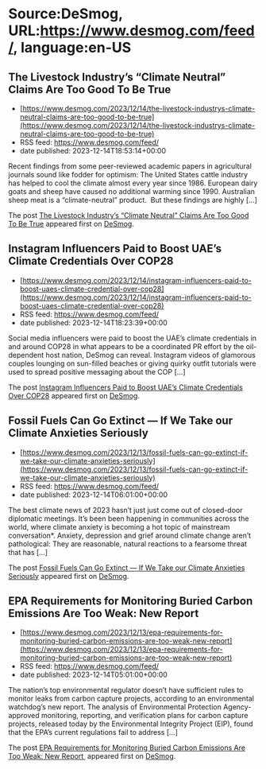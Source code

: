 # Source:DeSmog, URL:https://www.desmog.com/feed/, language:en-US

## The Livestock Industry’s “Climate Neutral” Claims Are Too Good To Be True
 - [https://www.desmog.com/2023/12/14/the-livestock-industrys-climate-neutral-claims-are-too-good-to-be-true](https://www.desmog.com/2023/12/14/the-livestock-industrys-climate-neutral-claims-are-too-good-to-be-true)
 - RSS feed: https://www.desmog.com/feed/
 - date published: 2023-12-14T18:53:14+00:00

<p>Recent findings from some peer-reviewed academic papers in agricultural journals sound like fodder for optimism: The United States cattle industry has helped to cool the climate almost every year since 1986. European dairy goats and sheep have caused no additional warming since 1990. Australian sheep meat is a “climate-neutral” product.&#160; But these findings are highly [&#8230;]</p>
<p>The post <a href="https://www.desmog.com/2023/12/14/the-livestock-industrys-climate-neutral-claims-are-too-good-to-be-true/">The Livestock Industry’s “Climate Neutral” Claims Are Too Good To Be True</a> appeared first on <a href="https://www.desmog.com">DeSmog</a>.</p>

## Instagram Influencers Paid to Boost UAE’s Climate Credentials Over COP28
 - [https://www.desmog.com/2023/12/14/instagram-influencers-paid-to-boost-uaes-climate-credential-over-cop28](https://www.desmog.com/2023/12/14/instagram-influencers-paid-to-boost-uaes-climate-credential-over-cop28)
 - RSS feed: https://www.desmog.com/feed/
 - date published: 2023-12-14T18:23:39+00:00

<p>Social media influencers were paid to boost the UAE’s climate credentials in and around COP28 in what appears to be a coordinated PR effort by the oil-dependent host nation, DeSmog can reveal. Instagram videos of glamorous couples lounging on sun-filled beaches or giving quirky outfit tutorials were used to spread positive messaging about the COP [&#8230;]</p>
<p>The post <a href="https://www.desmog.com/2023/12/14/instagram-influencers-paid-to-boost-uaes-climate-credential-over-cop28/">Instagram Influencers Paid to Boost UAE’s Climate Credentials Over COP28</a> appeared first on <a href="https://www.desmog.com">DeSmog</a>.</p>

## Fossil Fuels Can Go Extinct — If We Take our Climate Anxieties Seriously
 - [https://www.desmog.com/2023/12/13/fossil-fuels-can-go-extinct-if-we-take-our-climate-anxieties-seriously](https://www.desmog.com/2023/12/13/fossil-fuels-can-go-extinct-if-we-take-our-climate-anxieties-seriously)
 - RSS feed: https://www.desmog.com/feed/
 - date published: 2023-12-14T06:01:00+00:00

<p>The best climate news of 2023 hasn&#8217;t just just come out of closed-door diplomatic meetings. It&#8217;s been been happening in communities across the world, where climate anxiety is becoming a hot topic of mainstream conversation*. Anxiety, depression and grief around climate change aren&#8217;t pathological: They are reasonable, natural reactions to a fearsome threat that has [&#8230;]</p>
<p>The post <a href="https://www.desmog.com/2023/12/13/fossil-fuels-can-go-extinct-if-we-take-our-climate-anxieties-seriously/">Fossil Fuels Can Go Extinct — If We Take our Climate Anxieties Seriously</a> appeared first on <a href="https://www.desmog.com">DeSmog</a>.</p>

## EPA Requirements for Monitoring Buried Carbon Emissions Are Too Weak: New Report
 - [https://www.desmog.com/2023/12/13/epa-requirements-for-monitoring-buried-carbon-emissions-are-too-weak-new-report](https://www.desmog.com/2023/12/13/epa-requirements-for-monitoring-buried-carbon-emissions-are-too-weak-new-report)
 - RSS feed: https://www.desmog.com/feed/
 - date published: 2023-12-14T05:01:00+00:00

<p>The nation’s top environmental regulator doesn’t have sufficient rules to monitor leaks from carbon capture projects, according to an environmental watchdog’s new report. The analysis of Environmental Protection Agency-approved monitoring, reporting, and verification plans for carbon capture projects, released today by the Environmental Integrity Project (EIP), found that the EPA’s current regulations fail to address [&#8230;]</p>
<p>The post <a href="https://www.desmog.com/2023/12/13/epa-requirements-for-monitoring-buried-carbon-emissions-are-too-weak-new-report/">EPA Requirements for Monitoring Buried Carbon Emissions Are Too Weak: New Report </a> appeared first on <a href="https://www.desmog.com">DeSmog</a>.</p>

